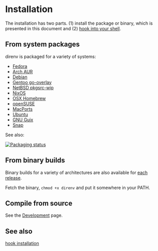 # Installation

The installation has two parts. (1) install the package or binary, which is presented in this document and (2) [hook into your shell](hook.md).

## From system packages

direnv is packaged for a variety of systems:

* [Fedora](https://apps.fedoraproject.org/packages/direnv)
* [Arch AUR](https://aur.archlinux.org/packages/direnv/)
* [Debian](https://packages.debian.org/search?keywords=direnv&searchon=names&suite=all&section=all)
* [Gentoo go-overlay](https://github.com/Dr-Terrible/go-overlay)
* [NetBSD pkgsrc-wip](http://www.pkgsrc.org/wip/)
* [NixOS](https://nixos.org/nixos/packages.html#direnv)
* [OSX Homebrew](http://brew.sh/)
* [openSUSE](https://build.opensuse.org/package/show/openSUSE%3AFactory/direnv)
* [MacPorts](https://www.macports.org/)
* [Ubuntu](https://packages.ubuntu.com/search?keywords=direnv&searchon=names&suite=all&section=all)
* [GNU Guix](https://www.gnu.org/software/guix/)
* [Snap](https://snapcraft.io/direnv)

See also:

[![Packaging status](https://repology.org/badge/vertical-allrepos/direnv.svg)](https://repology.org/metapackage/direnv)

## From binary builds

Binary builds for a variety of architectures are also available for
[each release](https://github.com/direnv/direnv/releases).

Fetch the binary, `chmod +x direnv` and put it somewhere in your PATH.

## Compile from source

See the [Development](development.md) page.

## See also

[hook installation](hook.md)
